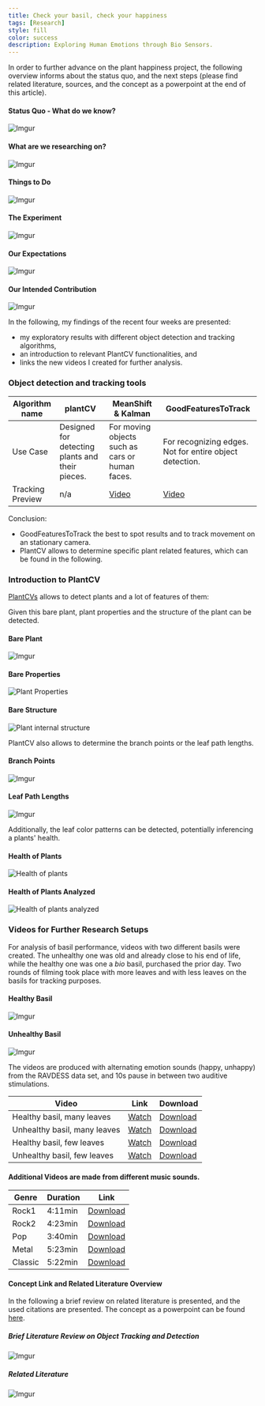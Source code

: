 ```yaml
---
title: Check your basil, check your happiness
tags: [Research]
style: fill
color: success
description: Exploring Human Emotions through Bio Sensors.
---
```

In order to further advance on the plant happiness project, the following overview informs about the status quo, and the next steps (please find related literature, sources, and the concept as a powerpoint at the end of this article).

#### Status Quo - What do we know?

![Imgur](https://i.imgur.com/i06HaO1l.png)

#### What are we researching on?

![Imgur](https://i.imgur.com/4Rzo9Gxl.png)

#### Things to Do

![Imgur](https://i.imgur.com/9oTC9mvl.png)

#### The Experiment

![Imgur](https://i.imgur.com/RYOQeW7l.png)

#### Our Expectations

![Imgur](https://i.imgur.com/ccUTLIkl.png)

#### Our Intended Contribution

![Imgur](https://i.imgur.com/yePjotBl.png)

In the following, my findings of the recent four weeks are presented:
- my exploratory results with different object detection and tracking algorithms,
- an introduction to relevant PlantCV functionalities, and
- links the new videos I created for further analysis.

### Object detection and tracking tools

Algorithm name | plantCV | MeanShift & Kalman | GoodFeaturesToTrack
---|---|---|---
Use Case|Designed for detecting plants and their pieces.|For moving objects such as cars or human faces.|For recognizing edges. Not for entire object detection.
Tracking Preview|n/a|[Video](https://youtu.be/jEMJBbI2GJI)|[Video](https://youtu.be/A84SOP-tgoY)

Conclusion:
- GoodFeaturesToTrack the best to spot results and to track movement on an stationary camera.
- PlantCV allows to determine specific plant related features, which can be found in the following.

### Introduction to PlantCV

[PlantCVs](https://plantcv.readthedocs.io/en) allows to detect plants and a lot of features of them:

Given this bare plant, plant properties and the structure of the plant can be detected.

#### Bare Plant
![Imgur](https://i.imgur.com/HmnyCEum.jpg)

#### Bare Properties
![Plant Properties](https://i.imgur.com/WEXUOST.png)

#### Bare Structure
![Plant internal structure](https://i.imgur.com/rTEXjEP.png)

PlantCV also allows to determine the branch points or the leaf path lengths.

#### Branch Points
![Imgur](https://i.imgur.com/qyRRk2J.png)

#### Leaf Path Lengths
![Imgur](https://i.imgur.com/WYTTm00.png)

Additionally, the leaf color patterns can be detected, potentially inferencing a plants' health.

#### Health of Plants
![Health of plants](https://i.imgur.com/2USSkdS.png)

#### Health of Plants Analyzed
![Health of plants analyzed](https://i.imgur.com/ex6Tdz2.png)

### Videos for Further Research Setups
For analysis of basil performance, videos with two different basils were created. The unhealthy one was old and already close to his end of life, while the healthy one was one a *bio* basil, purchased the prior day. Two rounds of filming took place with more leaves and with less leaves on the basils for tracking purposes.

#### Healthy Basil
![Imgur](https://i.imgur.com/Vm4adepm.jpg)

#### Unhealthy Basil
![Imgur](https://i.imgur.com/fWhXr1Xm.jpg)

The videos are produced with alternating emotion sounds (happy, unhappy) from the RAVDESS data set, and 10s pause in between two auditive stimulations.

Video|Link|Download
---|---|---
Healthy basil, many leaves|[Watch](https://youtu.be/HIkTcOHY4e0)|[Download](https://www.dropbox.com/s/nnr7cr3uv9o14st/happy-basil-fluffy.MOV?dl=1)
Unhealthy basil, many leaves|[Watch](https://youtu.be/o6_WAtS6Jdg)|[Download](https://www.dropbox.com/s/48nq5enad8acakq/sad-basil-fluffy.MOV?dl=1)
Healthy basil, few leaves|[Watch](https://youtu.be/r154g9UOu54)|[Download](https://www.dropbox.com/s/g5mkafz3nyrtxup/happy-basil-shaved.MOV?dl=1)
Unhealthy basil, few leaves|[Watch](https://youtu.be/gDf6wdRd3I4)|[Download](https://www.dropbox.com/s/48nq5enad8acakq/sad-basil-fluffy.MOV?dl=1)

#### Additional Videos are made from different music sounds.

Genre|Duration|Link
---|---|---
Rock1|4:11min|[Download](https://www.dropbox.com/s/ofplt3lwgqtznq5/basil_music_rock.MOV?dl=1)
Rock2|4:23min|[Download](https://www.dropbox.com/s/h6niks82c8zwu2y/basi_music_rock_2.MOV?dl=1)
Pop|3:40min|[Download](https://www.dropbox.com/s/069d3yh6glxzdcs/basil_music_pop.MOV?dl=1)
Metal|5:23min|[Download](https://www.dropbox.com/s/i94xt4d5xi6b202/basil_music_metal.MOV?dl=1)
Classic|5:22min|[Download](https://www.dropbox.com/s/069d3yh6glxzdcs/basil_music_pop.MOV?dl=1)

#### Concept Link and Related Literature Overview

In the following a brief review on related literature is presented, and the used citations are presented. The concept as a powerpoint can be found [here](https://drive.google.com/file/d/1FjNXeMPaLJNyggLKS7OI0_XcHgBqT_vz/view?usp=sharing).

##### Brief Literature Review on Object Tracking and Detection

![Imgur](https://i.imgur.com/lCJGMYDl.png)

##### Related Literature

![Imgur](https://i.imgur.com/8DS3r1Al.png)
